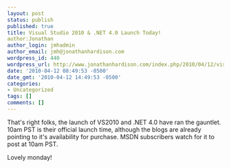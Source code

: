 ```yaml
---
layout: post
status: publish
published: true
title: Visual Studio 2010 & .NET 4.0 Launch Today!
author:Jonathan
author_login: jmhadmin
author_email: jmh@jonathanhardison.com
wordpress_id: 440
wordpress_url: http://www.jonathanhardison.com/index.php/2010/04/12/visual-studio-2010-net-4-0-launch-today/
date: '2010-04-12 08:49:53 -0500'
date_gmt: '2010-04-12 14:49:53 -0500'
categories:
- Uncategorized
tags: []
comments: []
---
```

That's right folks, the launch of VS2010 and .NET 4.0 have ran the gauntlet. 10am PST is their official launch time, although the blogs are already pointing to it's availability for purchase. MSDN subscribers watch for it to post at 10am PST.

Lovely monday!
